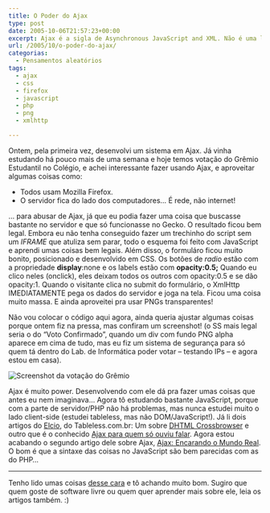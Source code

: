 ```yaml
---
title: O Poder do Ajax
type: post
date: 2005-10-06T21:57:23+00:00
excerpt: Ajax é a sigla de Asynchronous JavaScript and XML. Não é uma linguagem, nem uma tecnologia; como eu antes pensava. É simplesmente uma maneira de trabalhar com o cliente e o servidor juntos, usando XmlHttpRequest do JavaScript.
url: /2005/10/o-poder-do-ajax/
categorias:
  - Pensamentos aleatórios
tags:
  - ajax
  - css
  - firefox
  - javascript
  - php
  - png
  - xmlhttp

---
```

Ontem, pela primeira vez, desenvolvi um sistema em Ajax. Já vinha estudando há pouco mais de uma semana e hoje temos votação do Grêmio Estudantil no Colégio, e achei interessante fazer usando Ajax, e aproveitar algumas coisas como:

  * Todos usam Mozilla Firefox.
  * O servidor fica do lado dos computadores… É rede, não internet!

… para abusar de Ajax, já que eu podia fazer uma coisa que buscasse bastante no servidor e que só funcionasse no Gecko. O resultado ficou bem legal. Embora eu não tenha conseguido fazer um trechinho do script sem um _IFRAME_ que atuliza sem parar, todo o esquema foi feito com JavaScript e aprendi umas coisas bem legais. Além disso, o formuláro ficou muito bonito, posicionado e desenvolvido em CSS. Os botões de _radio_ estão com a propriedade **display**:none e os labels estão com **opacity:0.5;** Quando eu clico neles (onclick), eles deixam todos os outros com opacity:0.5 e se dão opacity:1. Quando o visitante clica no submit do formulário, o XmlHttp IMEDIATAMENTE pega os dados do servidor e joga na tela. Ficou uma coisa muito massa. E ainda aproveitei pra usar PNGs transparentes!

Não vou colocar o código aqui agora, ainda queria ajustar algumas coisas porque ontem fiz na pressa, mas confiram um screenshot! (o SS mais legal seria o do “Voto Confirmado”, quando um div com fundo PNG alpha aparece em cima de tudo, mas eu fiz um sistema de segurança para só quem tá dentro do Lab. de Informática poder votar – testando IPs – e agora estou em casa).

![Screenshot da votação do Grêmio](https://farm1.staticflickr.com/28/50181099_82979ab12d.jpg)

Ajax é muito power. Desenvolvendo com ele dá pra fazer umas coisas que antes eu nem imaginava… Agora tô estudando bastante JavaScript, porque com a parte de servidor/PHP não há problemas, mas nunca estudei muito o lado client-side (estudei tableless, mas não DOM/JavaScript!). Já li dois artigos do [Elcio][2], do Tableless.com.br: Um sobre [DHTML Crossbrowser][3] e outro que é o conhecido [Ajax para quem só ouviu falar][4]. Agora estou acabando o segundo artigo dele sobre Ajax, [Ajax: Encarando o Mundo Real][5]. O bom é que a sintaxe das coisas no JavaScript são bem parecidas com as do PHP…

* * *

Tenho lido umas coisas [desse cara][6] e tô achando muito bom. Sugiro que quem goste de software livre ou quem quer aprender mais sobre ele, leia os artigos também. :)

 [2]: http://www.elcio.com.br
 [3]: http://elcio.com.br/crossbrowser/
 [4]: http://www.tableless.com.br/ajaxdemo
 [5]: http://www.tableless.com.br/ajaxdemo2
 [6]: http://falcondark.blogspot.com

